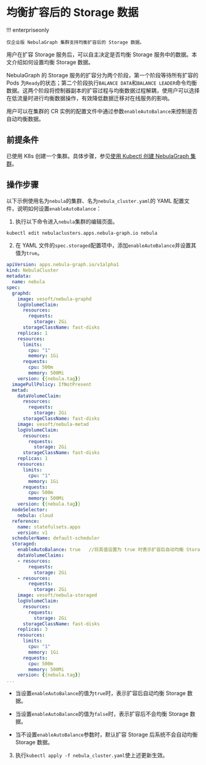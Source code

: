 # 均衡扩容后的 Storage 数据

!!! enterpriseonly

    仅企业版 NebulaGraph 集群支持均衡扩容后的 Storage 数据。

用户在扩容 Storage 服务后，可以自主决定是否均衡 Storage 服务中的数据。本文介绍如何设置均衡 Storage 数据。

NebulaGraph 的 Storage 服务的扩容分为两个阶段，第一个阶段等待所有扩容的 Pods 为`Ready`的状态；第二个阶段执行`BALANCE DATA`和`BALANCE LEADER`命令均衡数据。这两个阶段将控制器副本的扩容过程与均衡数据过程解耦，使用户可以选择在低流量时进行均衡数据操作，有效降低数据迁移对在线服务的影响。

用户可以在集群的 CR 实例的配置文件中通过参数`enableAutoBalance`来控制是否自动均衡数据。

## 前提条件

已使用 K8s 创建一个集群。具体步骤，参见[使用 Kubectl 创建 NebulaGraph 集群](../3.deploy-nebula-graph-cluster/3.1create-cluster-with-kubectl.md)。

## 操作步骤

以下示例使用名为`nebula`的集群、名为`nebula_cluster.yaml`的 YAML 配置文件，说明如何设置`enableAutoBalance`：

1. 执行以下命令进入`nebula`集群的编辑页面。
   
  ```bash
  kubectl edit nebulaclusters.apps.nebula-graph.io nebula
  ```

2. 在 YAML 文件的`spec.storaged`配置项中，添加`enableAutoBalance`并设置其值为`true`。
   
  ```yaml
  apiVersion: apps.nebula-graph.io/v1alpha1
  kind: NebulaCluster
  metadata:
    name: nebula
  spec:
    graphd:
      image: vesoft/nebula-graphd
      logVolumeClaim:
        resources:
          requests:
            storage: 2Gi
        storageClassName: fast-disks
      replicas: 1
      resources:
        limits:
          cpu: "1"
          memory: 1Gi
        requests:
          cpu: 500m
          memory: 500Mi
      version: {{nebula.tag}}
    imagePullPolicy: IfNotPresent
    metad:
      dataVolumeClaim:
        resources:
          requests:
            storage: 2Gi
        storageClassName: fast-disks
      image: vesoft/nebula-metad
      logVolumeClaim:
        resources:
          requests:
            storage: 2Gi
        storageClassName: fast-disks
      replicas: 1
      resources:
        limits:
          cpu: "1"
          memory: 1Gi
        requests:
          cpu: 500m
          memory: 500Mi
      version: {{nebula.tag}}
    nodeSelector:
      nebula: cloud
    reference:
      name: statefulsets.apps
      version: v1
    schedulerName: default-scheduler
    storaged:
      enableAutoBalance: true   //将其值设置为 true 时表示扩容后自动均衡 Storage 数据。
      dataVolumeClaims:
      - resources:
          requests:
            storage: 2Gi
      - resources:
          requests:
            storage: 2Gi
      image: vesoft/nebula-storaged
      logVolumeClaim:
        resources:
          requests:
            storage: 2Gi
        storageClassName: fast-disks
      replicas: 3
      resources:
        limits:
          cpu: "1"
          memory: 1Gi
        requests:
          cpu: 500m
          memory: 500Mi
      version: {{nebula.tag}}
  ...    
  ```

  - 当设置`enableAutoBalance`的值为`true`时，表示扩容后自动均衡 Storage 数据。

  - 当设置`enableAutoBalance`的值为`false`时，表示扩容后不会均衡 Storage 数据。

  - 当不设置`enableAutoBalance`参数时，默认扩容 Storage 后系统不会自动均衡 Storage 数据。

3. 执行`kubectl apply -f nebula_cluster.yaml`使上述更新生效。